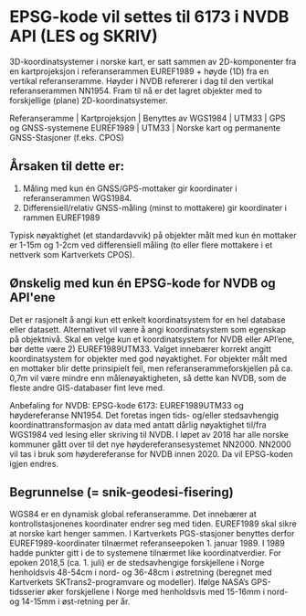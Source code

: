 # EPSG-kode vil settes til 6173 i NVDB API (LES og SKRIV) 

3D-koordinatsystemer i norske kart, er satt sammen av 2D-komponenter fra en kartprojeksjon i referanserammen EUREF1989 + høyde (1D) fra en vertikal referanseramme. Høyder i NVDB refererer i dag til den vertikal referanserammen NN1954. Fram til nå er det lagret objekter med to forskjellige (plane) 2D-koordinatsystemer.

Referanseramme | Kartprojeksjon | Benyttes av
WGS1984 | UTM33	| GPS og GNSS-systemene
EUREF1989 | UTM33 | Norske kart og permanente GNSS-Stasjoner (f.eks. CPOS)

## Årsaken til dette er:
1. Måling med kun én GNSS/GPS-mottaker gir koordinater i referanserammen WGS1984.
2. Differensiell/relativ GNSS-måling (minst to mottakere) gir koordinater i rammen EUREF1989

Typisk nøyaktighet (et standardavvik) på objekter målt med kun én mottaker er 1-15m og 1-2cm ved differensiell måling (to eller flere mottakere i et nettverk som Kartverkets CPOS). 

## Ønskelig med kun én EPSG-kode for NVDB og API'ene
Det er rasjonelt å angi kun ett enkelt koordinatsystem for en hel database eller datasett. Alternativet vil være å angi koordinatsystem som egenskap på objektnivå. Skal en velge kun et koordinatsystem for NVDB eller API’ene, bør dette være 2) EUREF1989UTM33. Valget innebærer korrekt angitt koordinatsystem for objekter med god nøyaktighet. For objekter målt med en mottaker blir dette prinsipielt feil, men referanserammeforskjellen på ca. 0,7m vil være mindre enn målenøyaktigheten, så dette kan NVDB, som de fleste andre GIS-databaser fint leve med. 

Anbefaling for NVDB: EPSG-kode 6173: EUREF1989UTM33 og høydereferanse NN1954.
Det foretas ingen tids- og/eller stedsavhengig koordinattransformasjon av data med antatt dårlig nøyaktighet til/fra WGS1984 ved lesing eller skriving til NVDB.
I løpet av 2018 har alle norske kommuner gått over til det nye høydereferansesystemet NN2000. NN2000 vil tas i bruk som høydereferanse for NVDB innen 2020. Da vil EPSG-koden igjen endres. 


## Begrunnelse (= snik-geodesi-fisering)
WGS84 er en dynamisk global referanseramme. Det innebærer at kontrollstasjonenes koordinater endrer seg med tiden. EUREF1989 skal sikre at norske kart henger sammen. I Kartverkets PGS-stasjoner benyttes derfor EUREF1989-koordinater tilnærmet referanseepoken 1. januar 1989. 
I 1989 hadde punkter gitt i de to systemene tilnærmet like koordinatverdier. For epoken 2018,5 (ca. 1. juli) er de stedsavhengige forskjellene i Norge henholdsvis 48-54cm i nord- og 36-48cm i østretning (beregnet med Kartverkets SKTrans2-programvare og modeller). Ifølge NASA’s GPS-tidsserier øker forskjellene i Norge med henholdsvis med 15-16mm i nord- og 14-15mm i øst-retning per år.
